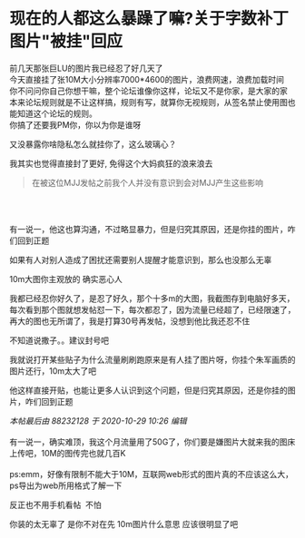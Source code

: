 # 现在的人都这么暴躁了嘛?关于字数补丁图片&quot;被挂&quot;回应


前几天那张巨LU的图片我已经忍了好几天了<br />
今天直接挂了张10M大小分辨率7000*4600的图片，浪费网速，浪费加载时间<br />
你不问问你自己你想干嘛，整个论坛谁像你这样，论坛又不是你家，是大家的家<br />
本来论坛规则就是不让这样搞，规则有写，就算你无视规则，从签名禁止使用图也能知道这个论坛的规则。<br />
你搞了还要我PM你，你以为你是谁呀

又没暴露你啥隐私怎么就挂你了，这么玻璃心？

我其实也觉得直接封了更好, 免得这个大妈疯狂的浪来浪去

<div class="quote"><blockquote>在被这位MJJ发帖之前我个人并没有意识到会对MJJ产生这些影响</blockquote></div><br />
<br />
<img id="aimg_UzSyu" onclick="zoom(this, this.src, 0, 0, 0)" class="zoom" src="https://i.loli.net/2020/10/29/89unWDRboVvCBmj.png" onmouseover="img_onmouseoverfunc(this)" onload="thumbImg(this)" border="0" alt="" />

有一说一，他这也算沟通，不过略显暴力，但是归究其原因，还是你挂的图片，咋们回到正题

如果有人对别人造成了困扰还需要别人提醒才能意识到，那么也没那么无辜<img id="aimg_WIoIW" onclick="zoom(this, this.src, 0, 0, 0)" class="zoom" src="https://cdn.jsdelivr.net/gh/hishis/forum-master/public/images/patch.gif" onmouseover="img_onmouseoverfunc(this)" onload="thumbImg(this)" border="0" alt="" />

10m大图你主观放的 确实恶心人

我都已经忍你好久了，是忍了好久，那个十多m的大图，我截图存到电脑好多天，每次看到那个图就想发帖怼一下，每次都忍了，因为流量已经超了，已经限速了，再大的图也无所谓了，我是打算30号再发帖，没想到他比我还忍不住

不知道说撒子。。建议封号吧

我就说打开某些贴子为什么流量刷刷跑原来是有人挂了图片呀，你挂个朱军画质的图片还行，10m太大了吧

他这样直接开贴，也能让更多人认识到这个问题，但是归究其原因，还是你挂的图片，咋们回到正题

<i class="pstatus"> 本帖最后由 88232128 于 2020-10-29 10:26 编辑 </i><br />
<br />
有一说一，确实难顶，我这个月流量用了50G了，你们要是嫌图片大就来我的图床上传吧，10M的图传完也就几百K<br />
<br />
ps:emm，好像有限制不能大于10M，互联网web形式的图片真的不应该这么大，ps导出为web所用格式了解一下

反正也不用手机看帖&nbsp;&nbsp;不怕

你装的太无辜了 是你不对在先 10m图片什么意思 应该很明显了吧
